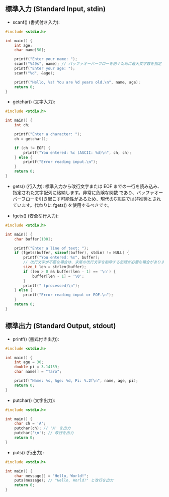 ## 標準入力 (Standard Input, stdin) 
- scanf() (書式付き入力):
```c
#include <stdio.h>

int main() {
    int age;
    char name[50];

    printf("Enter your name: ");
    scanf("%49s", name); // バッファオーバーフローを防ぐために最大文字数を指定
    printf("Enter your age: ");
    scanf("%d", &age);

    printf("Hello, %s! You are %d years old.\n", name, age);
    return 0;
}
```

- getchar() (文字入力):
```c
#include <stdio.h>

int main() {
    int ch;

    printf("Enter a character: ");
    ch = getchar();

    if (ch != EOF) {
        printf("You entered: %c (ASCII: %d)\n", ch, ch);
    } else {
        printf("Error reading input.\n");
    }
    return 0;
}
```

- gets() (行入力):
標準入力から改行文字または EOF までの一行を読み込み、指定された文字配列に格納します。非常に危険な関数 であり、バッファオーバーフローを引き起こす可能性があるため、現代のC言語では非推奨とされています。代わりに fgets() を使用するべきです。

- fgets() (安全な行入力):
```c
#include <stdio.h>

int main() {
    char buffer[100];

    printf("Enter a line of text: ");
    if (fgets(buffer, sizeof(buffer), stdin) != NULL) {
        printf("You entered: %s", buffer);
        // 改行文字が不要な場合は、末尾の改行文字を削除する処理が必要な場合があります
        size_t len = strlen(buffer);
        if (len > 0 && buffer[len - 1] == '\n') {
            buffer[len - 1] = '\0';
        }
        printf(" (processed)\n");
    } else {
        printf("Error reading input or EOF.\n");
    }
    return 0;
}
```

## 標準出力 (Standard Output, stdout)
- printf() (書式付き出力):
```c
#include <stdio.h>

int main() {
    int age = 30;
    double pi = 3.14159;
    char name[] = "Taro";

    printf("Name: %s, Age: %d, Pi: %.2f\n", name, age, pi);
    return 0;
}
```

- putchar() (文字出力):
```c
#include <stdio.h>

int main() {
    char ch = 'A';
    putchar(ch); // 'A' を出力
    putchar('\n'); // 改行を出力
    return 0;
}
```

- puts() (行出力):
```c
#include <stdio.h>

int main() {
    char message[] = "Hello, World!";
    puts(message); // "Hello, World!" と改行を出力
    return 0;
}
```
